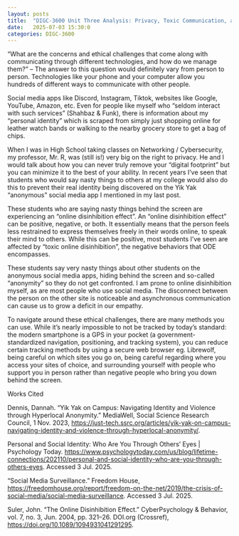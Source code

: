 ```yaml
---
layout: posts
title:  "DIGC-3600 Unit Three Analysis: Privacy, Toxic Communication, and the Strive for Authentic Connection"
date:   2025-07-03 15:30:0
categories: DIGC-3600
---
```


“What are the concerns and ethical challenges that come along with communicating through different technologies, and how do we manage them?” – The answer to this question would definitely vary from person to person. Technologies like your phone and your computer allow you hundreds of different ways to communicate with other people.

Social media apps like Discord, Instagram, Tiktok, websites like Google, YouTube, Amazon, etc. Even for people like myself who “seldom interact with such services” (Shahbaz & Funk), there is information about my “personal identity” which is scraped from simply just shopping online for leather watch bands or walking to the nearby grocery store to get a bag of chips.

When I was in High School taking classes on Networking / Cybersecurity, my professor, Mr. R, was (still is!) very big on the right to privacy. He and I would talk about how you can never truly remove your “digital footprint” but you can minimize it to the best of your ability. In recent years I’ve seen that students who would say nasty things to others at my college would also do this to prevent their real identity being discovered on the Yik Yak “anonymous” social media app I mentioned in my last post. 

These students who are saying nasty things behind the screen are experiencing an “online disinhibition effect”. An “online disinhibition effect” can be positive, negative, or both. It essentially means that the person feels less restrained to express themselves freely in their words online, to speak their mind to others. While this can be positive, most students I’ve seen are affected by “toxic online disinhibition”, the negative behaviors that ODE encompasses. 

These students say very nasty things about other students on the anonymous social media apps, hiding behind the screen and so-called “anonymity” so they do not get confronted. I am prone to online disinhibition myself, as are most people who use social media. The disconnect between the person on the other site is noticeable and asynchronous communication can cause us to grow a deficit in our empathy.

To navigate around these ethical challenges, there are many methods you can use. While it’s nearly impossible to not be tracked by today’s standard: the modern smartphone is a GPS in your pocket (a government-standardized navigation, positioning, and tracking system), you can reduce certain tracking methods by using a secure web browser eg. Librewolf, being careful on which sites you go on, being careful regarding where you access your sites of choice, and surrounding yourself with people who support you in person rather than negative people who bring you down behind the screen.

Works Cited

Dennis, Dannah. “Yik Yak on Campus: Navigating Identity and Violence through Hyperlocal Anonymity.” MediaWell, Social Science Research Council, 1 Nov. 2023, https://just-tech.ssrc.org/articles/yik-yak-on-campus-navigating-identity-and-violence-through-hyperlocal-anonymity/.

Personal and Social Identity: Who Are You Through Others’ Eyes | Psychology Today. https://www.psychologytoday.com/us/blog/lifetime-connections/202110/personal-and-social-identity-who-are-you-through-others-eyes. Accessed 3 Jul. 2025.

“Social Media Surveillance.” Freedom House, https://freedomhouse.org/report/freedom-on-the-net/2019/the-crisis-of-social-media/social-media-surveillance. Accessed 3 Jul. 2025.

Suler, John. “The Online Disinhibition Effect.” CyberPsychology & Behavior, vol. 7, no. 3, Jun. 2004, pp. 321–26. DOI.org (Crossref), https://doi.org/10.1089/1094931041291295.